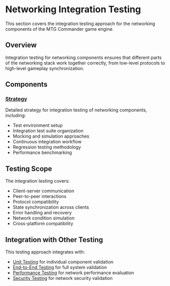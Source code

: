 # Networking Integration Testing

This section covers the integration testing approach for the networking components of the MTG Commander game engine.

## Overview

Integration testing for networking components ensures that different parts of the networking stack work together correctly, from low-level protocols to high-level gameplay synchronization.

## Components

### [Strategy](strategy.md)

Detailed strategy for integration testing of networking components, including:
- Test environment setup
- Integration test suite organization
- Mocking and simulation approaches
- Continuous integration workflow
- Regression testing methodology
- Performance benchmarking

## Testing Scope

The integration testing covers:
- Client-server communication
- Peer-to-peer interactions
- Protocol compatibility
- State synchronization across clients
- Error handling and recovery
- Network condition simulation
- Cross-platform compatibility

## Integration with Other Testing

This testing approach integrates with:
- [Unit Testing](../../../testing/unit_testing.md) for individual component validation
- [End-to-End Testing](../../../testing/end_to_end_testing.md) for full system validation
- [Performance Testing](../../../testing/performance_testing.md) for network performance evaluation
- [Security Testing](../security/index.md) for network security validation 